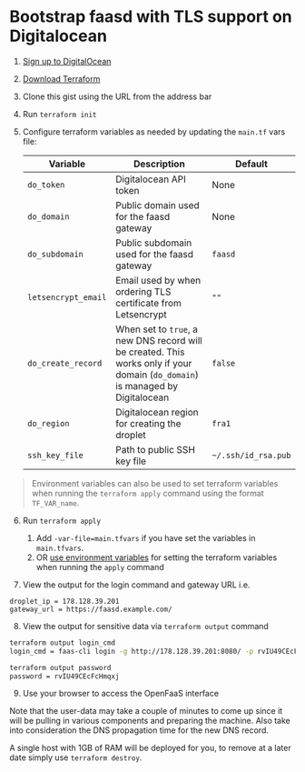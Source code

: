 # Bootstrap faasd with TLS support on Digitalocean

1) [Sign up to DigitalOcean](https://www.digitalocean.com/?refcode=2962aa9e56a1&utm_campaign=Referral_Invite&utm_medium=Referral_Program&utm_source=CopyPaste)
2) [Download Terraform](https://www.terraform.io)
3) Clone this gist using the URL from the address bar
4) Run `terraform init`
5) Configure terraform variables as needed by updating the `main.tf` vars file:

   | Variable     | Description         | Default         |
   | ------------ | ------------------- | --------------- |
   | `do_token` | Digitalocean API token | None |
   | `do_domain` | Public domain used for the faasd gateway | None |
   | `do_subdomain` | Public subdomain used for the faasd gateway | `faasd` |
   | `letsencrypt_email` | Email used by when ordering TLS certificate from Letsencrypt | `""` |
   | `do_create_record` | When set to `true`, a new DNS record will be created. This works only if your domain (`do_domain`) is managed by Digitalocean | `false` |
   | `do_region` | Digitalocean region for creating the droplet | `fra1` |
   | `ssh_key_file` | Path to public SSH key file |`~/.ssh/id_rsa.pub` |

> Environment variables can also be used to set terraform variables when running the `terraform apply` command using the format `TF_VAR_name`.

6) Run `terraform apply`
   1) Add `-var-file=main.tfvars` if you have set the variables in `main.tfvars`.
   2) OR [use environment variables](https://www.terraform.io/docs/commands/environment-variables.html#tf_var_name) for setting the terraform variables when running the `apply` command

7) View the output for the login command and gateway URL i.e.

```
droplet_ip = 178.128.39.201
gateway_url = https://faasd.example.com/
```

8) View the output for sensitive data via `terraform output` command

```bash
terraform output login_cmd
login_cmd = faas-cli login -g http://178.128.39.201:8080/ -p rvIU49CEcFcHmqxj

terraform output password
password = rvIU49CEcFcHmqxj
```


9) Use your browser to access the OpenFaaS interface

Note that the user-data may take a couple of minutes to come up since it will be pulling in various components and preparing the machine. 
Also take into consideration the DNS propagation time for the new DNS record.

A single host with 1GB of RAM will be deployed for you, to remove at a later date simply use `terraform destroy`.
